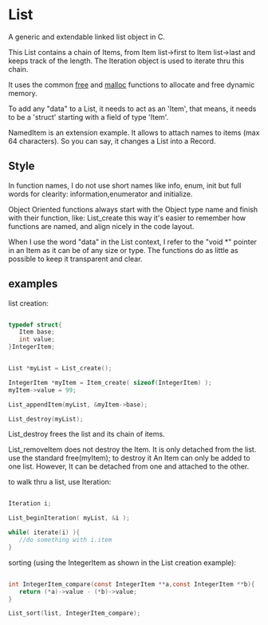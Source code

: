 # List
A generic and extendable linked list object in C.

This List contains a chain of Items, from Item list->first to Item list->last and keeps track of the length. The Iteration object is used to iterate thru this chain.

It uses the common [free](https://linux.die.net/man/3/free) and [malloc](https://linux.die.net/man/3/malloc) functions to allocate and free dynamic memory.

To add any "data" to a List, it needs to act as an 'Item', that means, it needs to be a 'struct' starting with a field of type 'Item'.

NamedItem is an extension example.
It allows to attach names to items (max 64 characters). So you can say, it changes a List into a Record.

## Style
In function names, I do not use short names like info, enum, init but full words for clearity: information,enumerator and initialize.

Object Oriented functions always start with the Object type name and finish with their function, like: List_create this way it's easier to remember how functions are named, and align nicely in the code layout.

When I use the word "data" in the List context, I refer to the "void *" pointer in an Item as it can be of any size or type.
The functions do as little as possible to keep it transparent and clear. 

## examples
list creation:
```c

typedef struct{
   Item base;
   int value;
}IntegerItem;


List *myList = List_create();

IntegerItem *myItem = Item_create( sizeof(IntegerItem) );
myItem->value = 99;

List_appendItem(myList, &myItem->base);

List_destroy(myList);


```
List_destroy frees the list and its chain of items. 

List_removeItem does not destroy the Item. It is only detached from the list. use the standard free(myItem); to destroy it
An Item can only be added to one list. However, It can be detached from one and attached to the other.

to walk thru a list, use Iteration:
```c

Iteration i;

List_beginIteration( myList, &i );

while( iterate(i) ){
   //do something with i.item
}


```
sorting (using the IntegerItem as shown in the List creation example):
```c

int IntegerItem_compare(const IntegerItem **a,const IntegerItem **b){
   return (*a)->value - (*b)->value;
}

List_sort(list, IntegerItem_compare);

```
